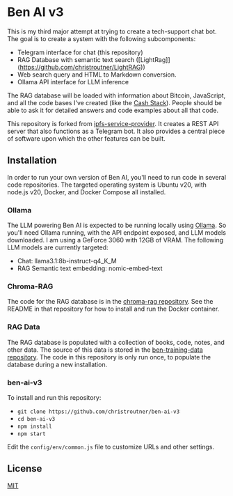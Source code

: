 # Ben AI v3

This is my third major attempt at trying to create a tech-support chat bot. The goal is to create a system with the following subcomponents:
- Telegram interface for chat (this repository)
- RAG Database with semantic text search ([LightRag]](https://github.com/christroutner/LightRAG))
- Web search query and HTML to Markdown conversion.
- Ollama API interface for LLM inference

The RAG database will be loaded with information about Bitcoin, JavaScript, and all the code bases I've created (like the [Cash Stack](https://cashstack.info)). People should be able to ask it for detailed answers and code examples about all that code.

This repository is forked from [ipfs-service-provider](https://github.com/Permissionless-Software-Foundation/ipfs-service-provider). It creates a REST API server that also functions as a Telegram bot. It also provides a central piece of software upon which the other features can be built.

## Installation

In order to run your own version of Ben AI, you'll need to run code in several code repositories. The targeted operating system is Ubuntu v20, with node.js v20, Docker, and Docker Compose all installed.

### Ollama

The LLM powering Ben AI is expected to be running locally using [Ollama](https://ollama.com/). So you'll need Ollama running, with the API endpoint exposed, and LLM models downloaded. I am using a GeForce 3060 with 12GB of VRAM. The following LLM models are currently targeted:

- Chat: llama3.1:8b-instruct-q4_K_M
- RAG Semantic text embedding: nomic-embed-text

### Chroma-RAG

The code for the RAG database is in the [chroma-rag repository](https://github.com/christroutner/chroma-rag). See the README in that repository for how to install and run the Docker container.

### RAG Data

The RAG database is populated with a collection of books, code, notes, and other data. The source of this data is stored in the [ben-training-data repository](https://github.com/christroutner/ben-training-data). The code in this repository is only run once, to populate the database during a new installation.

### ben-ai-v3

To install and run this repository:

- `git clone https://github.com/christroutner/ben-ai-v3`
- `cd ben-ai-v3`
- `npm install`
- `npm start`

Edit the `config/env/common.js` file to customize URLs and other settings.


## License
[MIT](./LICENSE.md)

